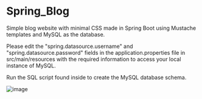 # Spring_Blog
  Simple blog website with minimal CSS made in Spring Boot using Mustache templates and MySQL as the database.
 
  Please edit the "spring.datasource.username" and "spring.datasource.password" fields in the application.properties file in src/main/resources with the required information to access your local instance of MySQL.
  
  Run the SQL script found inside to create the MySQL database schema.

![image](https://user-images.githubusercontent.com/61985975/80973162-ecb60d00-8e16-11ea-8766-8b7dbeb4bde5.png)

